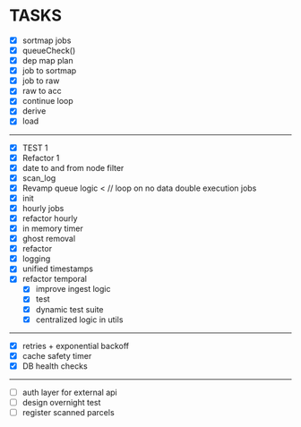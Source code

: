 # TASKS

- [X] sortmap jobs 
- [X] queueCheck()
- [X] dep map plan 
- [X] job to sortmap 
- [X] job to raw
- [X] raw to acc
- [X] continue loop
- [X] derive
- [X] load
---
- [X] TEST 1
- [X] Refactor 1
- [X] date to and from node filter
- [X] scan_log
- [X] Revamp queue logic < // loop on no data double execution jobs 
- [X] init 
- [X] hourly jobs
- [X] refactor hourly
- [X] in memory timer 
- [X] ghost removal
- [X] refactor
- [X] logging
- [X] unified timestamps
- [X] refactor temporal
  - [X] improve ingest logic
  - [X] test
  - [X] dynamic test suite
  - [X] centralized logic in utils
---
- [X] retries + exponential backoff
- [X] cache safety timer
- [X] DB health checks
---
- [ ] auth layer for external api
- [ ] design overnight test
- [ ] register scanned parcels

